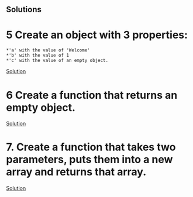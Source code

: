 ## Solutions 

# 5 Create an object with 3 properties:
	*'a' with the value of 'Welcome'
	*'b' with the value of 1
	*'c' with the value of an empty object. 

[Solution](http://jsbin.com/kesuvuhabu/edit?js,console)

# 6 Create a function that returns an empty object.

[Solution](http://jsbin.com/zuxonosefa/edit?js,console)


# 7. Create a function that takes two parameters, puts them into a new array and returns that array.

[Solution](http://jsbin.com/keyakimeve/1/edit?js,console)